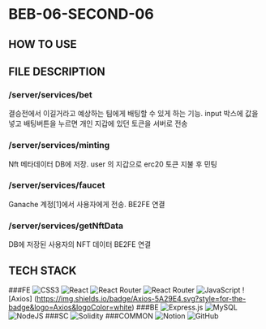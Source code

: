 # BEB-06-SECOND-06

## HOW TO USE

## FILE DESCRIPTION

### /server/services/bet
결승전에서 이길거라고 예상하는 팀에게 배팅할 수 있게 하는 기능. input 박스에 값을 넣고 배팅버튼을 누르면 개인 지갑에 있던 토큰을 서버로 전송

### /server/services/minting
Nft 메타데이터 DB에 저장. user 의 지갑으로 erc20 토큰 지불 후 민팅

### /server/services/faucet
Ganache 계정[1]에서 사용자에게 전송. BE2FE 연결

### /server/services/getNftData
DB에 저장된 사용자의 NFT 데이터 BE2FE 연결

## TECH STACK
###FE
![CSS3](https://img.shields.io/badge/css3-%231572B6.svg?style=for-the-badge&logo=css3&logoColor=white)
![React](https://img.shields.io/badge/react-%2320232a.svg?style=for-the-badge&logo=react&logoColor=%2361DAFB)
![React Router](https://img.shields.io/badge/React_Router-CA4245?style=for-the-badge&logo=react-router&logoColor=white)
![React Router](https://img.shields.io/badge/React_Router-CA4245?style=for-the-badge&logo=react-router&logoColor=white)
![JavaScript](https://img.shields.io/badge/javascript-%23323330.svg?style=for-the-badge&logo=javascript&logoColor=%23F7DF1E)
![Axios] (https://img.shields.io/badge/Axios-5A29E4.svg?style=for-the-badge&logo=Axios&logoColor=white)
###BE
![Express.js](https://img.shields.io/badge/express.js-%23404d59.svg?style=for-the-badge&logo=express&logoColor=%2361DAFB)
![MySQL](https://img.shields.io/badge/mysql-%2300f.svg?style=for-the-badge&logo=mysql&logoColor=white)
![NodeJS](https://img.shields.io/badge/node.js-6DA55F?style=for-the-badge&logo=node.js&logoColor=white)
###SC
![Solidity](https://img.shields.io/badge/Solidity-%23363636.svg?style=for-the-badge&logo=solidity&logoColor=white)
###COMMON
![Notion](https://img.shields.io/badge/Notion-%23000000.svg?style=for-the-badge&logo=notion&logoColor=white)
![GitHub](https://img.shields.io/badge/github-%23121011.svg?style=for-the-badge&logo=github&logoColor=white)
